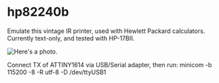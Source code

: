 # hp82240b
Emulate this vintage IR printer, used with Hewlett Packard calculators.
Currently text-only, and tested with HP-17BII.

![Here's a photo](https://photos.app.goo.gl/MMHFgfQ2cndNFict5).

Connect TX of ATTINY1614 via USB/Serial adapter, then run:
minicom -b 115200 -8 -R utf-8 -D /dev/ttyUSB1


